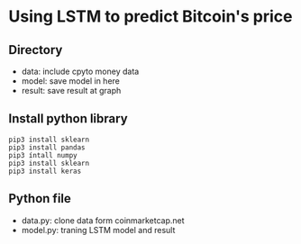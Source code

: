 # Using LSTM to predict Bitcoin's price

## Directory
* data: include cpyto money data 
* model: save model in here
* result: save result at graph

## Install python library
```
pip3 install sklearn
pip3 install pandas
pip3 íntall numpy
pip3 install sklearn
pip3 install keras
```

## Python file
* data.py: clone data form coinmarketcap.net
* model.py: traning LSTM model and result

